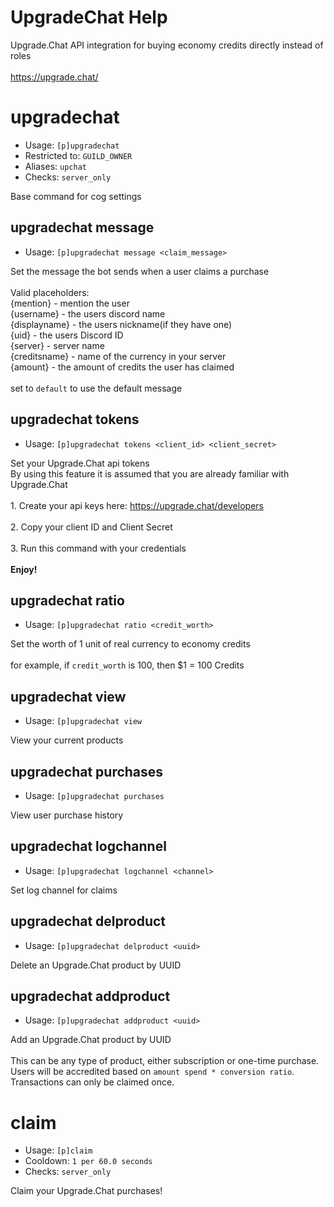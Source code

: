 # UpgradeChat Help

Upgrade.Chat API integration for buying economy credits directly instead of roles<br/><br/>https://upgrade.chat/

# upgradechat
 - Usage: `[p]upgradechat `
 - Restricted to: `GUILD_OWNER`
 - Aliases: `upchat`
 - Checks: `server_only`

Base command for cog settings

## upgradechat message
 - Usage: `[p]upgradechat message <claim_message> `

Set the message the bot sends when a user claims a purchase<br/><br/>Valid placeholders:<br/>{mention} - mention the user<br/>{username} - the users discord name<br/>{displayname} - the users nickname(if they have one)<br/>{uid} - the users Discord ID<br/>{server} - server name<br/>{creditsname} - name of the currency in your server<br/>{amount} - the amount of credits the user has claimed<br/><br/>set to `default` to use the default message

## upgradechat tokens
 - Usage: `[p]upgradechat tokens <client_id> <client_secret> `

Set your Upgrade.Chat api tokens<br/>By using this feature it is assumed that you are already familiar with Upgrade.Chat<br/><br/>1. Create your api keys here: https://upgrade.chat/developers<br/><br/>2. Copy your client ID and Client Secret<br/><br/>3. Run this command with your credentials<br/><br/>**Enjoy!**

## upgradechat ratio
 - Usage: `[p]upgradechat ratio <credit_worth> `

Set the worth of 1 unit of real currency to economy credits<br/><br/>for example, if `credit_worth` is 100, then $1 = 100 Credits

## upgradechat view
 - Usage: `[p]upgradechat view `

View your current products

## upgradechat purchases
 - Usage: `[p]upgradechat purchases `

View user purchase history

## upgradechat logchannel
 - Usage: `[p]upgradechat logchannel <channel> `

Set log channel for claims

## upgradechat delproduct
 - Usage: `[p]upgradechat delproduct <uuid> `

Delete an Upgrade.Chat product by UUID

## upgradechat addproduct
 - Usage: `[p]upgradechat addproduct <uuid> `

Add an Upgrade.Chat product by UUID<br/><br/>This can be any type of product, either subscription or one-time purchase.<br/>Users will be accredited based on `amount spend * conversion ratio`.<br/>Transactions can only be claimed once.

# claim
 - Usage: `[p]claim `
 - Cooldown: `1 per 60.0 seconds`
 - Checks: `server_only`

Claim your Upgrade.Chat purchases!

